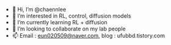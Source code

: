 - 👋 Hi, I’m @chaennlee
- 👀 I’m interested in RL, control, diffusion models
- 🌱 I’m currently learning RL + diffusion
- 💞️ I’m looking to collaborate on my lab people
- 📫 Email : eun020509@naver.com, blog : ufubbd.tistory.com 

